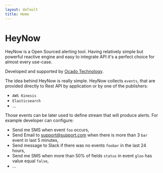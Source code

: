 ```yaml
---
layout: default
title: Home
---
```


# HeyNow

HeyNow is a Open Sourced alerting tool. 
Having relatively simple but powerful reactive engine and easy to integrate API it's a perfect choice for almost every use-case. 

Developed and supported by [Ocado Technology](http://www.ocadotechnology.com/).

The idea behind HeyNow is really simple. HeyNow collects `events`, that are provided directly to Rest API by application or by one of the publishers:

* `AWS Kinesis` 
* `Elasticsearch`
* ...

Those events can be later used to define stream that will produce alerts. For example developer can configure:

* Send me SMS when event `foo` occurs,
* Send Email to support@support.com when there is more than 3 `bar` event in last 5 minutes,
* Send message to Slack if there was no events `foobar` in the last 24 hours,
* Send me SMS when more than 50% of fields `status` in event `gloo` has value equal `false`,
* ...